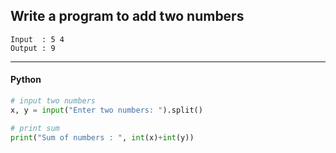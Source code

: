 ## Write a program to add two numbers

```
Input  : 5 4
Output : 9
```

---

<CodeBlock slots="heading, code" repeat="1" languages="Python" />

#### Python

```python
# input two numbers
x, y = input("Enter two numbers: ").split()

# print sum
print("Sum of numbers : ", int(x)+int(y))
```

